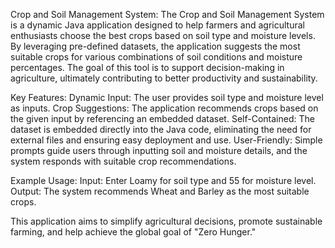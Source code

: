 Crop and Soil Management System:
The Crop and Soil Management System is a dynamic Java application designed to help farmers and agricultural enthusiasts choose the best crops based on soil type and moisture levels. By leveraging pre-defined datasets, the application suggests the most suitable crops for various combinations of soil conditions and moisture percentages. The goal of this tool is to support decision-making in agriculture, ultimately contributing to better productivity and sustainability.

Key Features:
Dynamic Input: The user provides soil type and moisture level as inputs.
Crop Suggestions: The application recommends crops based on the given input by referencing an embedded dataset.
Self-Contained: The dataset is embedded directly into the Java code, eliminating the need for external files and ensuring easy deployment and use.
User-Friendly: Simple prompts guide users through inputting soil and moisture details, and the system responds with suitable crop recommendations.


Example Usage:
Input:
Enter Loamy for soil type and 55 for moisture level.
Output:
The system recommends Wheat and Barley as the most suitable crops.


This application aims to simplify agricultural decisions, promote sustainable farming, and help achieve the global goal of "Zero Hunger."
